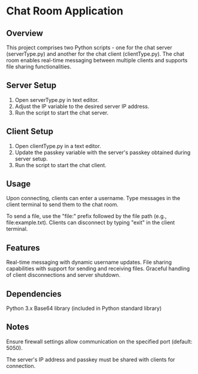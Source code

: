 
# Chat Room Application


## Overview

This project comprises two Python scripts - one for the chat server (serverType.py) and another for the chat client (clientType.py). The chat room enables real-time messaging between multiple clients and supports file sharing functionalities.

##  Server Setup
1. Open serverType.py in text editor.
2. Adjust the IP variable to the desired server IP address.
3. Run the script to start the chat server.



## Client Setup
1. Open clientType.py in a text editor.
2. Update the passkey variable with the server's passkey obtained during server setup.
3. Run the script to start the chat client.

## Usage
Upon connecting, clients can enter a username.
Type messages in the client terminal to send them to the chat room.

To send a file, use the "file:" prefix followed by the file path (e.g., file:example.txt).
Clients can disconnect by typing "exit" in the client terminal.

## Features
Real-time messaging with dynamic username updates.
File sharing capabilities with support for sending and receiving files.
Graceful handling of client disconnections and server shutdown.

## Dependencies
Python 3.x
Base64 library (included in Python standard library)

## Notes
Ensure firewall settings allow communication on the specified port (default: 5050).

The server's IP address and passkey must be shared with clients for connection.